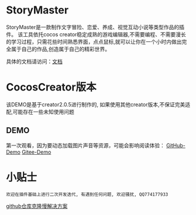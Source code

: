 # StoryMaster

StoryMaster是一款制作文字冒险、恋爱、养成、视觉互动小说等类型作品的插件。 该工具依托cocos creator稳定成熟的游戏编辑器,不需要编程、不需要漫长的学习过程，只需花些时间熟悉界面，点点鼠标,就可以让你在一个小时内做出完全属于自己的作品,创造属于自己的精彩世界。

具体的文档请访问：[文档](https://tidys.github.io/plugin-docs-oneself/docs/story-master/)




# CocosCreator版本
该DEMO是基于creator2.0.5进行制作的, 如果使用其他creator版本,不保证完美适配,可能存在一些未知使用问题


## DEMO

第一次观看，因为要动态加载图片声音等资源，可能会影响阅读体验：
[GitHub-Demo](http://tidys.github.io/StoryMaster/build/web-mobile/index.html)
[Gitee-Demo]()




# 小贴士
`欢迎在插件基础上进行二次开发迭代, 有遇到任何问题, 欢迎骚扰, QQ774177933`

[github仓库克隆慢解决方案](https://www.jianshu.com/p/d437a5674625)


